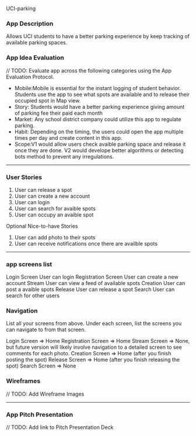 UCI-parking

### App Description
Allows UCI students to have a better parking experience by keep tracking of available parking spaces. 

### App Idea Evaluation
// TODO: Evaluate app across the following categories using the App Evaluation Protocol.

- Mobile:Mobile is essential for the instant logging of student behavior. Students use the app to see what spots are available and to release their occupied spot in Map view. 
- Story: Students would have a better parking experience giving amount of parking fee their paid each month
- Market: Any school district company could utilize this app to regulate parking. 
- Habit: Depending on the timing, the users could open the app multiple times per day and create content in this app.
- Scope:V1 would allow users check avaible parking space and release it once they are done. V2 would develope better algorithms or detecting bots method to prevent any irregulations.

---

### User Stories

1. User can release a spot
2. User can create a new account
3. User can login
4. User can search for avaible spots
5. User can occupy an avaible spot 

Optional Nice-to-have Stories

1. User can add photo to their spots
2. User can receive notifications once there are availble spots


---
### app screens list
Login Screen
  User can login
Registration Screen
  User can create a new account
Stream
  User can view a feed of available spots
Creation
  User can post a avaible spots
Release
  User can release a spot
Search
  User can search for other users

### Navigation


List all your screens from above. Under each screen, list the screens you can navigate to from that screen.

Login Screen
=> Home
Registration Screen
=> Home
Stream Screen
=> None, but future version will likely involve navigation to a detailed screen to see comments for each photo.
Creation Screen
=> Home (after you finish posting the spot)
Release Screen
=> Home (after you finish releasing the spot)
Search Screen
=> None


### Wireframes
// TODO: Add Wireframe Images

---

### App Pitch Presentation
// TODO: Add link to Pitch Presentation Deck
